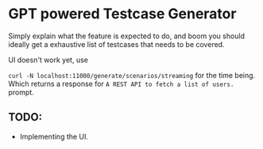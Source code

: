 # GPT powered Testcase Generator

Simply explain what the feature is expected to do, and boom you should ideally get a exhaustive list of testcases that needs to be covered. 

UI doesn't work yet, use

`curl -N localhost:11000/generate/scenarios/streaming` for the time being. Which returns a response for `A REST API to fetch a list of users.` prompt.

## TODO:
 - Implementing the UI.


